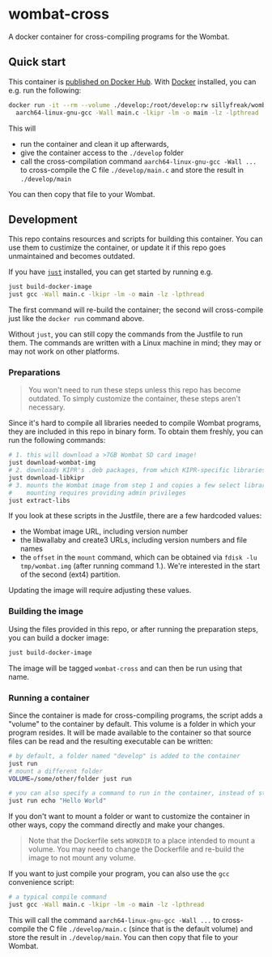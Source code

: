 # wombat-cross

A docker container for cross-compiling programs for the Wombat.

## Quick start

This container is [published on Docker Hub](https://hub.docker.com/r/sillyfreak/wombat-cross).
With [Docker](https://docs.docker.com/get-started/) installed, you can e.g. run the following:

```bash
docker run -it --rm --volume ./develop:/root/develop:rw sillyfreak/wombat-cross \
  aarch64-linux-gnu-gcc -Wall main.c -lkipr -lm -o main -lz -lpthread
```

This will

- run the container and clean it up afterwards,
- give the container access to the `./develop` folder
- call the cross-compilation command `aarch64-linux-gnu-gcc -Wall ...` to cross-compile the C file `./develop/main.c` and store the result in `./develop/main`

You can then copy that file to your Wombat.

## Development

This repo contains resources and scripts for building this container.
You can use them to custimize the container, or update it if this repo goes unmaintained and becomes outdated.

If you have [`just`](https://just.systems/man/en/) installed, you can get started by running e.g.

```bash
just build-docker-image
just gcc -Wall main.c -lkipr -lm -o main -lz -lpthread
```

The first command will re-build the container; the second will cross-compile just like the `docker run` command above.

Without `just`, you can still copy the commands from the Justfile to run them.
The commands are written with a Linux machine in mind; they may or may not work on other platforms.

### Preparations

> You won't need to run these steps unless this repo has become outdated.
> To simply customize the container, these steps aren't necessary.

Since it's hard to compile all libraries needed to compile Wombat programs, they are included in this repo in binary form.
To obtain them freshly, you can run the following commands:

```bash
# 1. this will download a >7GB Wombat SD card image!
just download-wombat-img
# 2. downloads KIPR's .deb packages, from which KIPR-specific libraries can be extracted
just download-libkipr
# 3. mounts the Wombat image from step 1 and copies a few select libraries from it
#    mounting requires providing admin privileges
just extract-libs
```

If you look at these scripts in the Justfile, there are a few hardcoded values:

- the Wombat image URL, including version number
- the libwallaby and create3 URLs, including version numbers and file names
- the `offset` in the `mount` command, which can be obtained via `fdisk -lu tmp/wombat.img` (after running command 1.). We're interested in the start of the second (ext4) partition.

Updating the image will require adjusting these values.

### Building the image

Using the files provided in this repo, or after running the preparation steps, you can build a docker image:

```bash
just build-docker-image
```

The image will be tagged `wombat-cross` and can then be run using that name.

### Running a container

Since the container is made for cross-compiling programs, the script adds a "volume" to the container by default.
This volume is a folder in which your program resides.
It will be made available to the container so that source files can be read and the resulting executable can be written:

```bash
# by default, a folder named "develop" is added to the container
just run
# mount a different folder
VOLUME=/some/other/folder just run

# you can also specify a command to run in the container, instead of starting a shell
just run echo "Hello World"
```

If you don't want to mount a folder or want to customize the container in other ways, copy the command directly and make your changes.

> Note that the Dockerfile sets `WORKDIR` to a place intended to mount a volume.
> You may need to change the Dockerfile and re-build the image to not mount any volume.

If you want to just compile your program, you can also use the `gcc` convenience script:

```bash
# a typical compile command
just gcc -Wall main.c -lkipr -lm -o main -lz -lpthread
```

This will call the command `aarch64-linux-gnu-gcc -Wall ...` to cross-compile the C file `./develop/main.c` (since that is the default volume) and store the result in `./develop/main`.
You can then copy that file to your Wombat.
